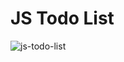 # JS Todo List
![js-todo-list](https://github.com/user-attachments/assets/f9fb31eb-17a3-4d30-8401-c418cbb05f69)
